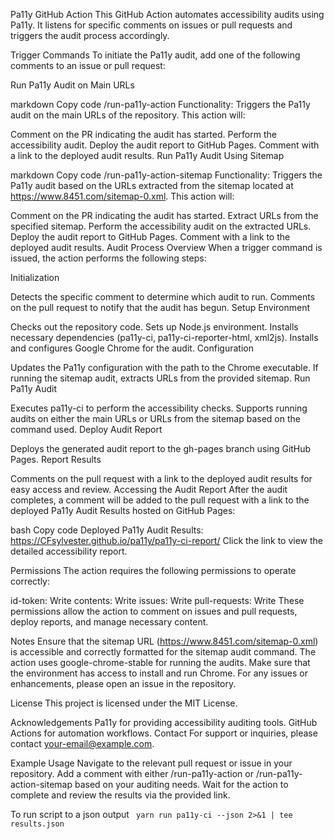 Pa11y GitHub Action
This GitHub Action automates accessibility audits using Pa11y. It listens for specific comments on issues or pull requests and triggers the audit process accordingly.

Trigger Commands
To initiate the Pa11y audit, add one of the following comments to an issue or pull request:

Run Pa11y Audit on Main URLs

markdown
Copy code
/run-pa11y-action
Functionality:
Triggers the Pa11y audit on the main URLs of the repository. This action will:

Comment on the PR indicating the audit has started.
Perform the accessibility audit.
Deploy the audit report to GitHub Pages.
Comment with a link to the deployed audit results.
Run Pa11y Audit Using Sitemap

markdown
Copy code
/run-pa11y-action-sitemap
Functionality:
Triggers the Pa11y audit based on the URLs extracted from the sitemap located at https://www.8451.com/sitemap-0.xml. This action will:

Comment on the PR indicating the audit has started.
Extract URLs from the specified sitemap.
Perform the accessibility audit on the extracted URLs.
Deploy the audit report to GitHub Pages.
Comment with a link to the deployed audit results.
Audit Process Overview
When a trigger command is issued, the action performs the following steps:

Initialization

Detects the specific comment to determine which audit to run.
Comments on the pull request to notify that the audit has begun.
Setup Environment

Checks out the repository code.
Sets up Node.js environment.
Installs necessary dependencies (pa11y-ci, pa11y-ci-reporter-html, xml2js).
Installs and configures Google Chrome for the audit.
Configuration

Updates the Pa11y configuration with the path to the Chrome executable.
If running the sitemap audit, extracts URLs from the provided sitemap.
Run Pa11y Audit

Executes pa11y-ci to perform the accessibility checks.
Supports running audits on either the main URLs or URLs from the sitemap based on the command used.
Deploy Audit Report

Deploys the generated audit report to the gh-pages branch using GitHub Pages.
Report Results

Comments on the pull request with a link to the deployed audit results for easy access and review.
Accessing the Audit Report
After the audit completes, a comment will be added to the pull request with a link to the deployed Pa11y Audit Results hosted on GitHub Pages:

bash
Copy code
Deployed Pa11y Audit Results: https://CFsylvester.github.io/pa11y/pa11y-ci-report/
Click the link to view the detailed accessibility report.

Permissions
The action requires the following permissions to operate correctly:

id-token: Write
contents: Write
issues: Write
pull-requests: Write
These permissions allow the action to comment on issues and pull requests, deploy reports, and manage necessary content.

Notes
Ensure that the sitemap URL (https://www.8451.com/sitemap-0.xml) is accessible and correctly formatted for the sitemap audit command.
The action uses google-chrome-stable for running the audits. Make sure that the environment has access to install and run Chrome.
For any issues or enhancements, please open an issue in the repository.

License
This project is licensed under the MIT License.

Acknowledgements
Pa11y for providing accessibility auditing tools.
GitHub Actions for automation workflows.
Contact
For support or inquiries, please contact your-email@example.com.

Example Usage
Navigate to the relevant pull request or issue in your repository.
Add a comment with either /run-pa11y-action or /run-pa11y-action-sitemap based on your auditing needs.
Wait for the action to complete and review the results via the provided link.

To run script to a json output 
``` yarn run pa11y-ci --json 2>&1 | tee results.json```
